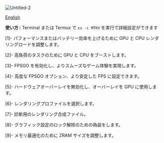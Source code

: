 
![Untitled-2](https://github.com/user-attachments/assets/53bfc9b4-78a6-404c-8386-e506b6a8d2f0)

[English](./README.md)

**使い方 :** 
Terminal または Termux で `su -c MTKV` を実行で詳細設定ができます

[1]- パフォーマンスまたはバッテリー効率を上げるために GPU と CPU レンダリングロードを調整します。

[2]- 高負荷のタスクのために GPU と CPU をブーストします。

[3]- FPSGO を有効化し、よりスムーズなゲーム体験を実現します。

[4]- 高度な FPSGO オプション、より安定した FPS に設定できます。

[5]- ハードウェアオーバーレイを無効化し、オーバーレイを GPU に使用します。

[6]- レンダリングプロファイルを選択します。

[7]- 診断用のレンダリング合成ファイル。

[8]- グラフィック設定のロック解除のための偽装をします。

[9]- メモリ最適化のために ZRAM サイズを調整します。
